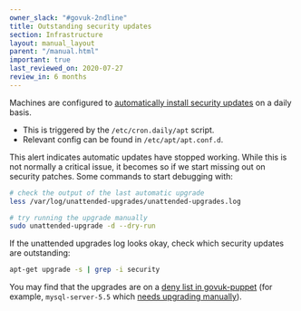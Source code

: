 ```yaml
---
owner_slack: "#govuk-2ndline"
title: Outstanding security updates
section: Infrastructure
layout: manual_layout
parent: "/manual.html"
important: true
last_reviewed_on: 2020-07-27
review_in: 6 months
---
```


Machines are configured to [automatically install security updates](https://help.ubuntu.com/community/AutomaticSecurityUpdates#Using_the_.22unattended-upgrades.22_package) on a daily basis.

- This is triggered by the `/etc/cron.daily/apt` script.
- Relevant config can be found in `/etc/apt/apt.conf.d`.

This alert indicates automatic updates have stopped working. While this is not normally a critical issue, it becomes so if we start missing out on security patches. Some commands to start debugging with:

```bash
# check the output of the last automatic upgrade
less /var/log/unattended-upgrades/unattended-upgrades.log

# try running the upgrade manually
sudo unattended-upgrade -d --dry-run
```

If the unattended upgrades log looks okay, check which security updates are outstanding:

```bash
apt-get upgrade -s | grep -i security
```

You may find that the upgrades are on a [deny list in govuk-puppet](https://github.com/alphagov/govuk-puppet/commit/a0872cb1c9e6e7981863660b1500f3a2ede631fe)
(for example, `mysql-server-5.5` which [needs upgrading manually](/manual/upgrading-mysql.html)).
